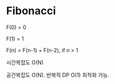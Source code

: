 # Fibonacci

F(0) = 0

F(1) = 1

F(n) = F(n-1) + F(n-2), if n > 1

시간복잡도 O(N)

공간복잡도 O(N). 반복적 DP O(1) 최적화 가능.
